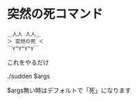 突然の死コマンド
======================


    ＿人人 人人＿
    ＞ 突然の死 ＜
    ￣Y^Y^Y^Y￣

これをやるだけ

./sudden $args

$args無い時はデフォルトで「死」になります

